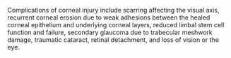 Complications of corneal injury include scarring affecting the visual axis, recurrent corneal erosion due to weak adhesions between the healed corneal epithelium and underlying corneal layers, reduced limbal stem cell function and failure, secondary glaucoma due to trabecular meshwork damage, traumatic cataract, retinal detachment, and loss of vision or the eye.